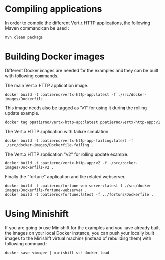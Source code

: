 # Compiling applications

In order to compile the different Vert.x HTTP applications, the following Maven command can be used :

    mvn clean package

# Building Docker images

Different Docker images are needed for the examples and they can be built with following commands.

The main Vert.x HTTP application image.

    docker build -t ppatierno/vertx-http-app:latest -f ./src/docker-images/Dockerfile .

This image needs also be tagged as "v1" for using it during the rolling update example.

    docker tag ppatierno/vertx-http-app:latest ppatierno/vertx-http-app:v1
    
The Vert.x HTTP application with failure simulation.

    docker build -t ppatierno/vertx-http-app-failing:latest -f ./src/docker-images/Dockerfile-failing .

The Vert.x HTTP application "v2" for rolling update example.

    docker build -t ppatierno/vertx-http-app:v2 -f ./src/docker-images/Dockerfile-v2 .

Finally the "fortune" application and the related webserver.

    docker build -t ppatierno/fortune-web-server:latest f ./src/docker-images/Dockerfile-fortune-webserver .
    docker build -t ppatierno/fortune:latest -f ../fortune/Dockerfile .

# Using Minishift

If you are going to use Minishift for the examples and you have already built the images on your local Docker instance, 
you can push your locally built images to the Minishift virtual machine (instead of rebuilding them) with following command :

    docker save <image> | minishift ssh docker load